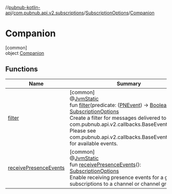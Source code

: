 //[pubnub-kotlin-api](../../../../index.md)/[com.pubnub.api.v2.subscriptions](../../index.md)/[SubscriptionOptions](../index.md)/[Companion](index.md)

# Companion

[common]\
object [Companion](index.md)

## Functions

| Name | Summary |
|---|---|
| [filter](filter.md) | [common]<br>@[JvmStatic](https://kotlinlang.org/api/latest/jvm/stdlib/kotlin.jvm/-jvm-static/index.html)<br>fun [filter](filter.md)(predicate: ([PNEvent](../../../com.pubnub.api.models.consumer.pubsub/-p-n-event/index.md)) -&gt; [Boolean](https://kotlinlang.org/api/latest/jvm/stdlib/kotlin/-boolean/index.html)): [SubscriptionOptions](../index.md)<br>Create a filter for messages delivered to com.pubnub.api.v2.callbacks.BaseEventListener. Please see com.pubnub.api.v2.callbacks.BaseEventListener for available events. |
| [receivePresenceEvents](receive-presence-events.md) | [common]<br>@[JvmStatic](https://kotlinlang.org/api/latest/jvm/stdlib/kotlin.jvm/-jvm-static/index.html)<br>fun [receivePresenceEvents](receive-presence-events.md)(): [SubscriptionOptions](../index.md)<br>Enable receiving presence events for a given subscriptions to a channel or channel group. |
